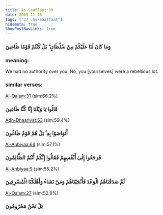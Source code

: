 ```yaml
---
title: As-Saaffaat:30
date: 2009-11-16
tags: ["37 .As-Saaffaat"]
hidemeta: true 
ShowPostNavLinks: true 
---
```

### وَمَا كَانَ لَنَا عَلَيْكُمْ مِنْ سُلْطَانٍ ۖ بَلْ كُنْتُمْ قَوْمًا طَاغِينَ
### meaning: 
We had no authority over you. No, you [yourselves] were a rebellious lot.
### similar verses: 

[Al-Qalam:31](/68/31) (sim:66.2%)

### قَالُوا يَا وَيْلَنَا إِنَّا كُنَّا طَاغِينَ

[Adh-Dhaariyat:53](/51/53) (sim:59.4%)

### أَتَوَاصَوْا بِهِ ۚ بَلْ هُمْ قَوْمٌ طَاغُونَ

[Al-Anbiyaa:64](/21/64) (sim:57.1%)

### فَرَجَعُوا إِلَىٰ أَنْفُسِهِمْ فَقَالُوا إِنَّكُمْ أَنْتُمُ الظَّالِمُونَ

[Al-Anbiyaa:9](/21/9) (sim:55.2%)

### ثُمَّ صَدَقْنَاهُمُ الْوَعْدَ فَأَنْجَيْنَاهُمْ وَمَنْ نَشَاءُ وَأَهْلَكْنَا الْمُسْرِفِينَ

[Al-Qalam:27](/68/27) (sim:52.9%)

### بَلْ نَحْنُ مَحْرُومُونَ
